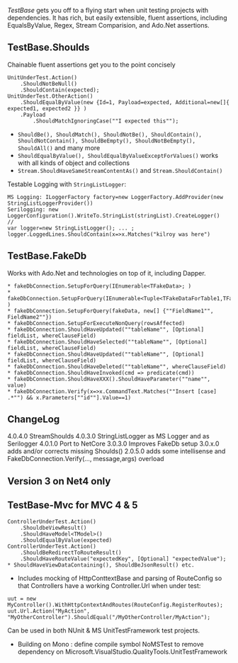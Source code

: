 *TestBase* gets you off to a flying start when unit testing projects with dependencies.
It has rich, but easily extensible, fluent assertions, including EqualsByValue, Regex, Stream Comparision, and Ado.Net assertions.

TestBase.Shoulds
------------------
Chainable fluent assertions get you to the point concisely
```
UnitUnderTest.Action()
    .ShouldNotBeNull()
    .ShouldContain(expected);
UnitUnderTest.OtherAction()
    .ShouldEqualByValue(new {Id=1, Payload=expected, Additional=new[]{ expected1, expected2 }} )
    .Payload
        .ShouldMatchIgnoringCase(""I expected this"");
```
* `ShouldBe(), ShouldMatch(), ShouldNotBe(), ShouldContain(), ShouldNotContain(), ShouldBeEmpty(), ShouldNotBeEmpty(), ShouldAll()` and many more
* `ShouldEqualByValue(), ShouldEqualByValueExceptForValues()` works with all kinds of object and collections
* `Stream.ShouldHaveSameStreamContentAs()` and `Stream.ShouldContain()`

Testable Logging with `StringListLogger`:
```
MS Logging: ILoggerFactory factory=new LoggerFactory.AddProvider(new StringListLoggerProvider())
Serilogging: new LoggerConfiguration().WriteTo.StringList(stringList).CreateLogger()
//
var logger=new StringListLogger(); ... ; logger.LoggedLines.ShouldContain(x=>x.Matches("kilroy was here")
```

TestBase.FakeDb
------------------
Works with Ado.Net and technologies on top of it, including Dapper.
```
* fakeDbConnection.SetupForQuery(IEnumerable<TFakeData>; )
* fakeDbConnection.SetupForQuery(IEnumerable<Tuple<TFakeDataForTable1,TFakeDataForTable2>> )
* fakeDbConnection.SetupForQuery(fakeData, new[] {""FieldName1"", FieldName2""})
* fakeDbConnection.SetupForExecuteNonQuery(rowsAffected)
* fakeDbConnection.ShouldHaveUpdated(""tableName"", [Optional] fieldList, whereClauseField)
* fakeDbConnection.ShouldHaveSelected(""tableName"", [Optional] fieldList, whereClauseField)
* fakeDbConnection.ShouldHaveUpdated(""tableName"", [Optional] fieldList, whereClauseField)
* fakeDbConnection.ShouldHaveDeleted(""tableName"", whereClauseField)
* fakeDbConnection.ShouldHaveInvoked(cmd => predicate(cmd))
* fakeDbConnection.ShouldHaveXXX().ShouldHaveParameter(""name"", value)
* fakeDbConnection.Verify(x=>x.CommandText.Matches(""Insert [case] .*"") && x.Parameters[""id""].Value==1)
```

ChangeLog
---------
4.0.4.0 StreamShoulds
4.0.3.0 StringListLogger as MS Logger and as Serilogger
4.0.1.0 Port to NetCore
3.0.3.0 Improves FakeDb setup
3.0.x.0 adds and/or corrects missing Shoulds()
2.0.5.0 adds some intellisense and FakeDbConnection.Verify(..., message,args) overload


Version 3 on Net4 only
----------------------

TestBase-Mvc for MVC 4 & 5
--------------------------
```
ControllerUnderTest.Action()
    .ShouldbeViewResult()
    .ShouldHaveModel<TModel>()
    .ShouldEqualByValue(expected)
ControllerUnderTest.Action()
    .ShouldBeRedirectToRouteResult()
    .ShouldHaveRouteValue("expectedKey", [Optional] "expectedValue");
* ShouldHaveViewDataContaining(), ShouldBeJsonResult() etc.
```

* Includes mocking of HttpConttextBase and parsing of RouteConfig so that Controllers have a working Controller.Url when under test:
```
uut = new MyController().WithHttpContextAndRoutes(RouteConfig.RegisterRoutes);
uut.Url.Action("MyAction", "MyOtherController").ShouldEqual("/MyOtherController/MyAction");
```

Can be used in both NUnit & MS UnitTestFramework test projects.

* Building on Mono : define compile symbol NoMSTest to remove dependency on Microsoft.VisualStudio.QualityTools.UnitTestFramework

